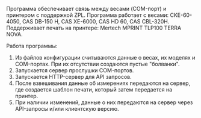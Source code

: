 Программа обеспечивает связь между весами (COM-порт) и принтером с поддержкой ZPL. 
Программа работает с весами: CKE-60-4050, CAS DB-150 H, CAS XE-6000, CAS HD 60, CAS CBL-320H. 
Поддерживает печать на принтере: Mertech MPRINT TLP100 TERRA NOVA.

Работа программы:
1. Из файлов конфигурации считываются данные о весах, их моделях и COM-портах. При их отсутствии создаются пустые "болванки".
2. Запускается сервер прослушки COM-портов.
3. Запускается HTTP-сервер для API запросов.
4. После взвешивания данные об измерениях передаются на сервер, где создается шаблон печати, который затем передается на принтер.
5. При наличии изменений, данные о них передаются на сервер через API-запросы и/или клиентскую версию.  
